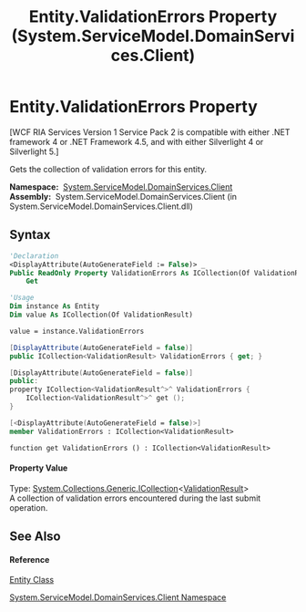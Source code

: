 ﻿---
title: Entity.ValidationErrors Property  (System.ServiceModel.DomainServices.Client)
TOCTitle: ValidationErrors Property
ms:assetid: P:System.ServiceModel.DomainServices.Client.Entity.ValidationErrors
ms:mtpsurl: https://msdn.microsoft.com/en-us/library/system.servicemodel.domainservices.client.entity.validationerrors(v=VS.91)
ms:contentKeyID: 28755745
ms.date: 01/27/2012
mtps_version: v=VS.91
f1_keywords:
- System.ServiceModel.DomainServices.Client.Entity.ValidationErrors
- System.ServiceModel.DomainServices.Client.Entity.get_ValidationErrors
dev_langs:
- CSharp
- JScript
- VB
- FSharp
- c++
api_location:
- System.ServiceModel.DomainServices.Client.dll
api_name:
- System.ServiceModel.DomainServices.Client.Entity.get_ValidationErrors
- System.ServiceModel.DomainServices.Client.Entity.ValidationErrors
api_type:
- Managed
topic_type:
- apiref
- kbSyntax
product_family_name: VS
ROBOTS: INDEX,FOLLOW
---

# Entity.ValidationErrors Property

\[WCF RIA Services Version 1 Service Pack 2 is compatible with either .NET framework 4 or .NET Framework 4.5, and with either Silverlight 4 or Silverlight 5.\]

Gets the collection of validation errors for this entity.

**Namespace:**  [System.ServiceModel.DomainServices.Client](ff422479\(v=vs.91\).md)  
**Assembly:**  System.ServiceModel.DomainServices.Client (in System.ServiceModel.DomainServices.Client.dll)

## Syntax

``` vb
'Declaration
<DisplayAttribute(AutoGenerateField := False)> _
Public ReadOnly Property ValidationErrors As ICollection(Of ValidationResult)
    Get
```

``` vb
'Usage
Dim instance As Entity
Dim value As ICollection(Of ValidationResult)

value = instance.ValidationErrors
```

``` csharp
[DisplayAttribute(AutoGenerateField = false)]
public ICollection<ValidationResult> ValidationErrors { get; }
```

``` c++
[DisplayAttribute(AutoGenerateField = false)]
public:
property ICollection<ValidationResult^>^ ValidationErrors {
    ICollection<ValidationResult^>^ get ();
}
```

``` fsharp
[<DisplayAttribute(AutoGenerateField = false)>]
member ValidationErrors : ICollection<ValidationResult>
```

``` jscript
function get ValidationErrors () : ICollection<ValidationResult>
```

#### Property Value

Type: [System.Collections.Generic.ICollection](https://msdn.microsoft.com/en-us/library/92t2ye13)\<[ValidationResult](https://msdn.microsoft.com/en-us/library/Dd411789)\>  
A collection of validation errors encountered during the last submit operation.  

## See Also

#### Reference

[Entity Class](ff422907\(v=vs.91\).md)

[System.ServiceModel.DomainServices.Client Namespace](ff422479\(v=vs.91\).md)

